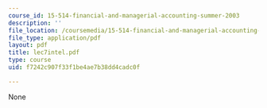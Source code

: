 ```yaml
---
course_id: 15-514-financial-and-managerial-accounting-summer-2003
description: ''
file_location: /coursemedia/15-514-financial-and-managerial-accounting-summer-2003/f7242c907f33f1be4ae7b38dd4cadc0f_lec7intel.pdf
file_type: application/pdf
layout: pdf
title: lec7intel.pdf
type: course
uid: f7242c907f33f1be4ae7b38dd4cadc0f

---
```

None